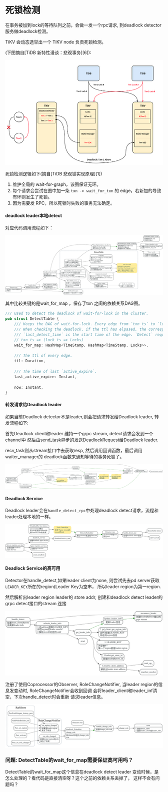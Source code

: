 # 死锁检测

在事务被加到lock的等待队列之前，会做一发一个rpc请求, 到deadlock detector服务做deadlock检测。


TiKV 会动态选举出一个 TiKV node 负责死锁检测。

(下图摘自[TiDB 新特性漫谈：悲观事务][6]):

![](./dot/dead_lock_detect.png)

死锁检测逻辑如下(摘自[TiDB 悲观锁实现原理][1])

1. 维护全局的 wait-for-graph，该图保证无环。
2. 每个请求会尝试在图中加一条 `txn -> wait_for_txn` 的 edge，若新加的导致有环则发生了死锁。
3. 因为需要发 RPC，所以死锁时失败的事务无法确定。

#### deadlock leader本地detect

对应代码调用流程如下：

![](./dot/deadloack_Detector_handle_detect.svg)

其中比较关键的是wait_for_map ，保存了txn 之间的依赖关系DAG图。

```rust
/// Used to detect the deadlock of wait-for-lock in the cluster.
pub struct DetectTable {
    /// Keeps the DAG of wait-for-lock. Every edge from `txn_ts` to `lock_ts` has a survival time -- `ttl`.
    /// When checking the deadlock, if the ttl has elpased, the corresponding edge will be removed.
    /// `last_detect_time` is the start time of the edge. `Detect` requests will refresh it.
    // txn_ts => (lock_ts => Locks)
    wait_for_map: HashMap<TimeStamp, HashMap<TimeStamp, Locks>>,

    /// The ttl of every edge.
    ttl: Duration,

    /// The time of last `active_expire`.
    last_active_expire: Instant,

    now: Instant,
}
```

#### 转发请求给Deadlock leader

如果当前Deadlock detector不是leader,则会把请求转发给Deadlock leader, 转发流程如下:

首先Deadlock client和leader 维持一个grpc stream, detect请求会发到一个channel中
然后由send_task异步的发送DeadlockRequest给Deadlock leader. 

recv_task则从stream接口中去获取resp, 然后调用回调函数，最后调用waiter_manager的
deadlock函数来通知等待的事务死锁了。

![](./dot/deadlock_send_request_to_leader.svg)


#### Deadlock Service

Deadlock leader会在`handle_detect_rpc`中处理deadlock detect请求，流程和leader处理本地的一样。

![](./dot/deadlock_service.svg)

#### Deadlock Service的高可用

Detector在handle_detect,如果leader client为none,
则尝试先去pd server获取`LEADER_KEY`所在的region(Leader Key为空串，
所以leader region为第一region. 

然后解析出leader region leader的
store addr, 创建和deadlock detect leader的grpc detect接口的stream 连接

![](./dot/deadlock_service_leader_info.svg)

注册了使用Coprocessor的Observer, RoleChangeNotifier, 当leader
region的信息发变动时, RoleChangeNotifier会收到回调
会将leader_client和leader_inf清空，下次handle_detect时会重新
请求leader信息。

![](./dot/deadlock_service_change_role.svg)


### 问题: DetectTable的wait_for_map需要保证高可用吗？

DetectTable的wait_for_map这个信息在deadlock detect leader
变动时候，是怎么处理的？看代码是直接清空呀？这个之前的依赖关系丢掉了，
这样不会有问题吗？



